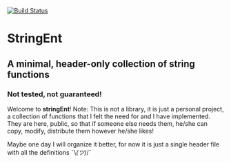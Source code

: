 [![Build Status](https://travis-ci.com/bznein/stringent.svg?branch=master)](https://travis-ci.com/bznein/stringent)

# StringEnt

## A minimal, header-only collection of string functions

### Not tested, not guaranteed!

Welcome to **stringEnt**!
Note: This is not a library, it is just a personal project, a collection of functions
that I felt the need for and I have implemented. They are here, public, so that if someone else
needs them, he/she can copy, modify, distribute them however he/she likes!

Maybe one day I will organize it better, for now it is just a single header file with all the definitions ¯\\_(ツ)_/¯
